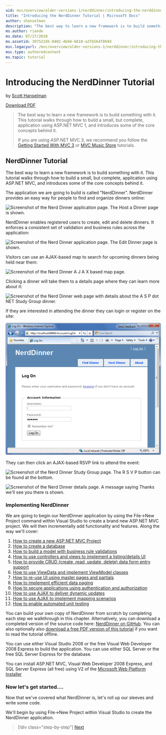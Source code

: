 ```yaml
---
uid: mvc/overview/older-versions-1/nerddinner/introducing-the-nerddinner-tutorial
title: "Introducing the NerdDinner Tutorial | Microsoft Docs"
author: shanselman
description: "The best way to learn a new framework is to build something with it. This tutorial walks through how to build a small, but complete, application using ASP.NE..."
ms.author: riande
ms.date: 07/27/2010
ms.assetid: 397522d5-0402-4b94-b810-a2fb564f869d
msc.legacyurl: /mvc/overview/older-versions-1/nerddinner/introducing-the-nerddinner-tutorial
msc.type: authoredcontent
ms.topic: tutorial
---
```

# Introducing the NerdDinner Tutorial

by [Scott Hanselman](https://github.com/shanselman)

[Download PDF](http://aspnetmvcbook.s3.amazonaws.com/aspnetmvc-nerdinner_v1.pdf)

> The best way to learn a new framework is to build something with it. This tutorial walks through how to build a small, but complete, application using ASP.NET MVC 1, and introduces some of the core concepts behind it.
> 
> If you are using ASP.NET MVC 3, we recommend you follow the [Getting Started With MVC 3](../../older-versions/getting-started-with-aspnet-mvc3/cs/intro-to-aspnet-mvc-3.md) or [MVC Music Store](../../older-versions/mvc-music-store/mvc-music-store-part-1.md) tutorials.

## NerdDinner Tutorial

The best way to learn a new framework is to build something with it. This tutorial walks through how to build a small, but complete, application using ASP.NET MVC, and introduces some of the core concepts behind it.

The application we are going to build is called "NerdDinner". NerdDinner provides an easy way for people to find and organize dinners online:

![Screenshot of the Nerd Dinner application page. The Host a Dinner page is shown.](introducing-the-nerddinner-tutorial/_static/image1.png)

NerdDinner enables registered users to create, edit and delete dinners. It enforces a consistent set of validation and business rules across the application:

![Screenshot of the Nerd Dinner application page. The Edit Dinner page is shown.](introducing-the-nerddinner-tutorial/_static/image2.png)

Visitors can use an AJAX-based map to search for upcoming dinners being held near them:

![Screenshot of the Nerd Dinner A J A X based map page.](introducing-the-nerddinner-tutorial/_static/image3.png)

Clicking a dinner will take them to a details page where they can learn more about it:

![Screenshot of the Nerd Dinner web page with details about the A S P dot NET Study Group dinner.](introducing-the-nerddinner-tutorial/_static/image4.png)

If they are interested in attending the dinner they can login or register on the site:

![Screenshot of the Nerd Dinner Log On page.](introducing-the-nerddinner-tutorial/_static/image5.png)

They can then click an AJAX-based RSVP link to attend the event:

![Screenshot of the Nerd Dinner Study Group page. The R S V P button can be found at the bottom.](introducing-the-nerddinner-tutorial/_static/image6.png)

![Screenshot of the Nerd Dinner details page. A message saying Thanks we'll see you there is shown.](introducing-the-nerddinner-tutorial/_static/image7.png)

### Implementing NerdDinner

We are going to begin our NerdDinner application by using the File-&gt;New Project command within Visual Studio to create a brand new ASP.NET MVC project. We will then incrementally add functionality and features. Along the way we'll cover:

1. [How to create a new ASP.NET MVC Project](create-a-new-aspnet-mvc-project.md)
2. [How to create a database](create-a-database.md)
3. [How to build a model with business rule validations](build-a-model-with-business-rule-validations.md)
4. [How to use controllers and views to implement a listing/details UI](use-controllers-and-views-to-implement-a-listingdetails-ui.md)
5. [How to provide CRUD (create, read, update, delete) data form entry support](provide-crud-create-read-update-delete-data-form-entry-support.md)
6. [How to use ViewData and implement ViewModel classes](use-viewdata-and-implement-viewmodel-classes.md)
7. [How to re-use UI using master pages and partials](re-use-ui-using-master-pages-and-partials.md)
8. [How to implement efficient data paging](implement-efficient-data-paging.md)
9. [How to secure applications using authentication and authorization](secure-applications-using-authentication-and-authorization.md)
10. [How to use AJAX to deliver dynamic updates](use-ajax-to-deliver-dynamic-updates.md)
11. [How to use AJAX to implement mapping scenarios](use-ajax-to-implement-mapping-scenarios.md)
12. [How to enable automated unit testing](enable-automated-unit-testing.md)

You can build your own copy of NerdDinner from scratch by completing each step we walkthrough in this chapter. Alternatively, you can download a completed version of the source code here: [NerdDinner on GitHub](https://github.com/AspNetMVPSamples/NerdDinner). You can also optionally also [download a free PDF version of this tutorial](http://aspnetmvcbook.s3.amazonaws.com/aspnetmvc-nerdinner_v1.pdf) if you want to read the tutorial offline.

You can use either Visual Studio 2008 or the free Visual Web Developer 2008 Express to build the application. You can use either SQL Server or the free SQL Server Express for the database.

You can install ASP.NET MVC, Visual Web Developer 2008 Express, and SQL Server Express (all free) using V2 of the [Microsoft Web Platform Installer](https://www.microsoft.com/web/downloads/platform.aspx)

### Now let's get started....

Now that we've covered what NerdDinner is, let's roll up our sleeves and write some code.

We'll begin by using File-&gt;New Project within Visual Studio to create the NerdDinner application.

> [!div class="step-by-step"]
> [Next](create-a-new-aspnet-mvc-project.md)
